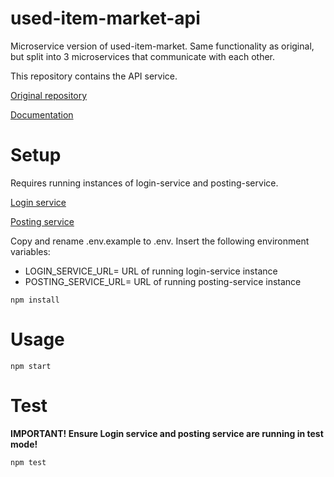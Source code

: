 # used-item-market-api
Microservice version of used-item-market. Same functionality as original, but split into 3 microservices that communicate with each other.

This repository contains the API service.

[Original repository](https://github.com/samijouppila/used-item-market)

[Documentation](https://t8josa01-used-item-market.herokuapp.com/api/documentation)


# Setup
Requires running instances of login-service and posting-service.

[Login service](https://github.com/samijouppila/used-item-market-login)

[Posting service](https://github.com/samijouppila/used-item-market-posting)

Copy and rename .env.example to .env. Insert the following environment variables:
- LOGIN_SERVICE_URL= URL of running login-service instance
- POSTING_SERVICE_URL= URL of running posting-service instance

`npm install`

# Usage
`npm start`

# Test

**IMPORTANT! Ensure Login service and posting service are running in test mode!**

`npm test`
